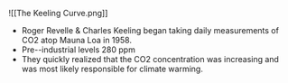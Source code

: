 ![[The Keeling Curve.png]]
- Roger Revelle & Charles Keeling began taking daily measurements of CO2 atop Mauna Loa in 1958.
- Pre--industrial levels 280 ppm
- They quickly realized that the CO2 concentration was increasing and was most likely responsible for climate warming.
